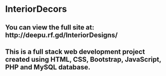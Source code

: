 # InteriorDecors

<h2> You can view the full site at: http://deepu.rf.gd/InteriorDesigns/ </h2>

<h2> This is a full stack web development project created using HTML, CSS, Bootstrap, JavaScript, PHP and MySQL database. </h2>

